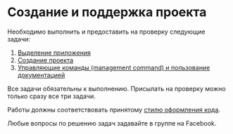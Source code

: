 Создание и поддержка проекта
===

Необходимо выполнить и предоставить на проверку следующие задачи:

1. [Выделение приложения](./application/)
2. [Создание проекта](./project/)
3. [Управляющие команды (management command) и пользование документацией](./cli_and_doc/)

Все задачи обязательны к выполнению. Присылать на проверку можно только сразу все три задачи.

Работы должны соответствовать
принятому [стилю оформления кода](https://github.com/netology-code/codestyle/tree/master/python).

Любые вопросы по решению задач задавайте в группе на Facebook.
